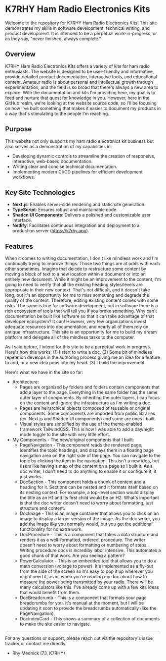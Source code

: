 # K7RHY Ham Radio Electronics Kits

Welcome to the repository for K7RHY Ham Radio Electronics Kits! This site demonstrates my skills in software development, technical writing, and product development. It is intended to be a perpetual work-in-progress, or as they say, "never finished, always complete."

## Overview
K7RHY Ham Radio Electronics Kits offers a variety of kits for ham radio enthusiasts. The website is designed to be user-friendly and informative, provide detailed product documentation, interactive tools, and educational content. Amateur radio is about personal and intellectual growth through experimentation, and the field is so broad that there's always a new area to explore. With the documentation and kits I'm providing here, my goal is to feed and nurture that quest for knowledge in you. However, here in the GitHub realm, we're looking at the website source code, so I'll be focusing on how I've built something that makes it easier to document my products in a way that's stimulating to the people I'm reaching. 

## Purpose
This website not only supports my ham radio electronics kit business but also serves as a demonstration of my capabilities in:
- Developing dynamic controls to streamline the creation of responsive, interactive, web-based documentation.
- Writing clear and concise technical documentation.
- Implementing modern CI/CD pipelines for efficient development workflows.

## Key Site Technologies
- **Next.js**: Enables server-side rendering and static site generation.
- **TypeScript**: Ensures robust and maintainable code.
- **Shadcn UI Components**: Delivers a polished and customizable user interface.
- **Netlify**: Facilitates continuous integration and deployment to a production server (https://k7rhy.app).

## Features
When it comes to writing documentation, I don't like mindless work and I'm continually trying to improve things. Those two things are at odds with each other sometimes. Imagine that deicde to restructure some content by moving a block of text to a new location within a document or into an entirely new document. While it might be an improvement to the content, I'm going to need to verify that all the existing heading styles/levels are appropriate in their new context. That's not difficult, and it doesn't take long, but it's an opportunity for me to miss something and degrade the quality of the content. Therefore, editing existing content comes with some risks. The same is true for software development, but in software there is a rich ecosystem of tools that will tell you if you broke something. Why can't documentation be built like software so that it can take advantage of that developer ecosystem? It can! However, very few organizations invest adequate resources into documentation, and nearly all of them rely on antique infrastructure. This site is an opportunity for me to build my dream platform and delegate all of the mindless tasks to the computer. 

As I said before, I intend for this site to be a perpetual work in progress. Here's how this works:
(1) I start to write a doc. 
(2) Some bit of mindless repetetion develops in the authoring process giving me an idea for a feature to add, or a new idea pops into my head.
(3) I build the improvement. 

Here's what we have in the site so far:
* Architecture:
    * Pages are organized by folders and folders contain components that add a layer to the page. Everything in the same folder has the same outer layer of components. By inheriting the outer layers, I can focus on the content and ignore the infrastructure as I'm writing a doc. 
    * Pages are heirarchical objects composed of reusable or original components. Some components are imported from public libraries (ex. Next.js and Shadcn UI components) and some are ones I built. 
    * Visual styles are simplified by the use of the theme-enabled framework TailwindCSS. This is how I was able to add a day/night mode toggle to the site with very little effort. 
* My Components - The new/original components that I built:
    * PageNavigation - This component reads the rendered page, identifies the topic headings, and displays them in a floating page navigation area on the right side of the page. You can navigate to the topic by clicking the item in the navigation. This isn't a new idea, but users like having a map of the content on a page so I built it. As a doc writer, I don't need to do anything to enable it or configure it, it just works. 
    * DocSection - This component holds a chunk of content and a heading for it. Sections can be nested and it formats itself based on its nesting context. For example, a top-level section would display the title as an H1 and its first child would be an H2. What's important is that the doc writer doesn't need to worry about formatting, just structure and content.
    * DocImage - This is an image container that allows you to click on an image to display a larger version of the image. As the doc writer, you add the image like you normally would, but you get the additional functionality for no extra work.
    * DocProcedure - This is a component that takes a data structure and renders it as a well-formatted, ordered, procedure. The writer doesn't need to worry about formatting or numbering of steps. Writing procedure docs is incrediby labor intensive. This automates a good chunk of that work. Are you seeing a pattern? 
    * PowerCalculator - This is an embedded tool that allows you to do a math conversion (voltage to power). It's implemented as a fly-out from the side of the screen so it's easy to pop it up wherever you might need it, as in, when you're reading my doc about how to measure the power being transmitted by your radio. There will be many calculators like this. I've already come up with a few kits ideas that would benefit from them. 
    * DocBreadcrumb - This is a component that formats your page breadcrumbs for you. It's manual at the moment, but I will be updating it soon to provide the breadcrumbs automatically (like the PageNavigation). 
    * DocIndexCard - This shows a summary of a collection of documents to make the site easier to navigate. 




---

For any questions or support, please reach out via the repository's issue tracker or contact me directly.

- Rhy Mednick (73, K7RHY)

